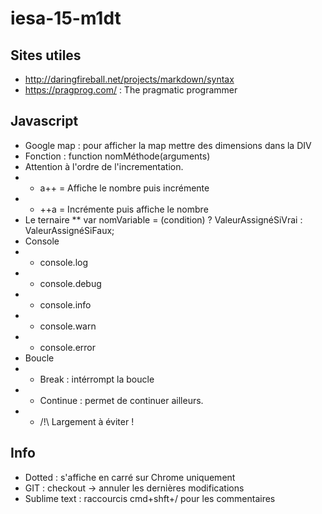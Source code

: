 # iesa-15-m1dt

## Sites utiles
* http://daringfireball.net/projects/markdown/syntax
* https://pragprog.com/ : The pragmatic programmer

## Javascript
* Google map : pour afficher la map mettre des dimensions dans la DIV
* Fonction : function nomMéthode(arguments)
* Attention à l'ordre de l'incrementation.
* * a++ = Affiche le nombre puis incrémente
* * ++a = Incrémente puis affiche le nombre
* Le ternaire
** var nomVariable = (condition) ? ValeurAssignéSiVrai : ValeurAssignéSiFaux;
* Console
* * console.log
* * console.debug
* * console.info
* * console.warn
* * console.error
* Boucle
* * Break : intérrompt la boucle
* * Continue : permet de continuer ailleurs. 
* * /!\ Largement à éviter !

## Info 
* Dotted : s'affiche en carré sur Chrome uniquement
* GIT : checkout -> annuler les dernières modifications
* Sublime text : raccourcis cmd+shft+/ pour les commentaires
